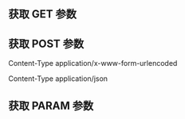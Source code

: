 ## 获取 GET 参数

## 获取 POST 参数

Content-Type application/x-www-form-urlencoded

Content-Type application/json

## 获取 PARAM 参数

